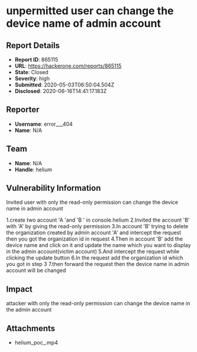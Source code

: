 # unpermitted user can change the device name of admin account

## Report Details
- **Report ID**: 865115
- **URL**: https://hackerone.com/reports/865115
- **State**: Closed
- **Severity**: high
- **Submitted**: 2020-05-03T06:50:04.504Z
- **Disclosed**: 2020-06-16T14:41:17.183Z

## Reporter
- **Username**: error___404
- **Name**: N/A

## Team
- **Name**: N/A
- **Handle**: helium

## Vulnerability Information
Invited user with only the read-only permission can change the device name in admin account

1.create two account 'A 'and 'B ' in  console.helium
2.Invited the account 'B' with 'A' by giving the read-only permission
3.In account 'B' trying to delete the organization created by admin account 'A' and intercept the request then you got the organization id in request
4.Then in account 'B' add the device name and click on it and update the name which you want to display in the admin account(victim account)
5.And intercept the request while clicking the update button
6.In the request add the organization id which you got in step 3
7.then forward the request then the device name in admin account will be changed

## Impact

attacker with only the read-only permission can change the device name in the admin account

## Attachments
- helium_poc_.mp4
